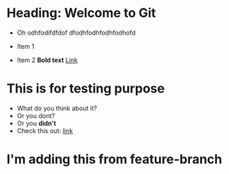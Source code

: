 # Heading: Welcome to Git

- Oh odhfodifdfdof dfodhfodhfodhfodhofd

- Item 1
- Item 2
  **Bold text**
  [Link](https://example.com)

# This is for testing purpose

- What do you think about it?
- Or you dont?
- Or you **didn't**
- Check this out: [link](test.com)

# I'm adding this from feature-branch
